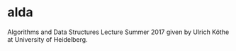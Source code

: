 # alda
Algorithms and Data Structures Lecture Summer 2017 given by Ulrich Köthe at University of Heidelberg.

